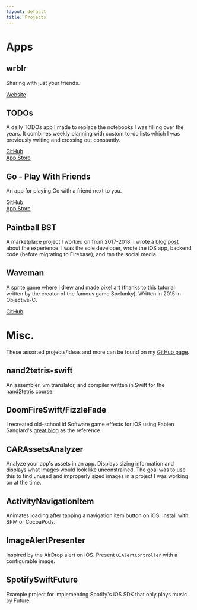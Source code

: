 ```yaml
---
layout: default
title: Projects
---
```


# Apps

## wrblr

Sharing with just your friends.

[Website](https://wrblr.app)

## TODOs

A daily TODOs app I made to replace the notebooks I was filling over the years. It combines weekly planning with custom to-do lists which I was previously writing and crossing out constantly.

[GitHub](https://github.com/kevin49999/TODOs)    
[App Store](https://apps.apple.com/us/app/daily-todos/id1543653290)

## Go - Play With Friends

An app for playing Go with a friend next to you.

[GitHub](https://github.com/kevin49999/Go-iOS)    
[App Store](https://apps.apple.com/us/app/go-play-with-friends/id1472121646)

## Paintball BST

A marketplace project I worked on from 2017-2018. I wrote a [blog post](/2018/11/11/sunsetting-iOS-side-project.html) about the experience. I was the sole developer, wrote the iOS app, backend code (before migrating to Firebase), and ran the social media.

## Waveman

A sprite game where I drew and made pixel art (thanks to this [tutorial](https://makegames.tumblr.com/post/42648699708/pixel-art-tutorial) written by the creator of the famous game Spelunky). Written in 2015 in Objective-C.

[GitHub](https://github.com/kevin49999/Waveman)

# Misc.

These assorted projects/ideas and more can be found on my [GitHub page](https://github.com/kevin49999).

## nand2tetris-swift

An assembler, vm translator, and compiler written in Swift for the [nand2tetris](https://www.nand2tetris.org/) course.

## DoomFireSwift/FizzleFade

I recreated old-school id Software game effects for iOS using Fabien Sanglard's [great blog](https://fabiensanglard.net/doom_fire_psx/index.html) as the reference.

## CARAssetsAnalyzer

Analyze your app's assets in an app. Displays sizing information and displays what images would look like unconstrained. The goal was to use this to find unused and improperly sized images in a project I was working on at the time.

## ActivityNavigationItem

Animates loading after tapping a navigation item button on iOS. Install with SPM or CocoaPods.

## ImageAlertPresenter

Inspired by the AirDrop alert on iOS. Present `UIAlertController` with a configurable image.

## SpotifySwiftFuture

Example project for implementing Spotify's iOS SDK that only plays music by Future.
